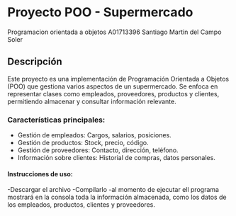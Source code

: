 # Proyecto POO - Supermercado 
 Programacion orientada a objetos A01713396 Santiago Martin del Campo Soler
## Descripción
Este proyecto es una implementación de Programación Orientada a Objetos (POO) que gestiona varios aspectos de un supermercado. Se enfoca en representar clases como empleados, proveedores, productos y clientes, permitiendo almacenar y consultar información relevante.

### Características principales:
- Gestión de empleados: Cargos, salarios, posiciones.
- Gestión de productos: Stock, precio, código.
- Gestión de proveedores: Contacto, dirección, teléfono.
- Información sobre clientes: Historial de compras, datos personales.


#### Instrucciones de uso:
-Descargar el archivo
-Compilarlo
-al momento de ejecutar ell programa mostrará en la consola toda la información almacenada, como los datos de los empleados, productos, clientes y proveedores.
